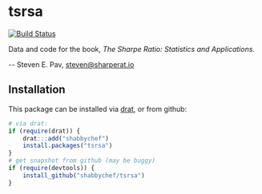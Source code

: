 

# tsrsa 

[![Build Status](https://travis-ci.org/shabbychef/tsrsa.png)](https://travis-ci.org/shabbychef/tsrsa)

Data and code for the book, _The Sharpe Ratio: Statistics and Applications._ 

-- Steven E. Pav, steven@sharperat.io

## Installation

This package can be installed 
via [drat](https://github.com/eddelbuettel/drat "drat"), or
from github:


```r
# via drat:
if (require(drat)) {
    drat:::add("shabbychef")
    install.packages("tsrsa")
}
# get snapshot from github (may be buggy)
if (require(devtools)) {
    install_github("shabbychef/tsrsa")
}
```


